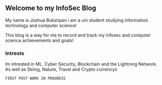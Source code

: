 ## Welcome to my InfoSec Blog

My name is Joshua Bukshpan i am a uni student studying information technology and computer science!

This blog is a way for me to record and track my infosec and computer science achievements and goals!

### Intrests 

Im intrested in ML, Cyber Security, Blockchain and the Lightning Network. 
As well as Skiing, Nature, Travel and Crypto currencys 

```markdown
FIRST POST WORK IN PROGRESS 
